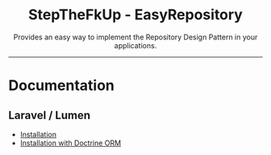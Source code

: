 <div align="center">
    <h1>StepTheFkUp - EasyRepository</h1>
    <p>Provides an easy way to implement the Repository Design Pattern in your applications.</p>
</div>

---

# Documentation

## Laravel / Lumen

- [Installation](docs/laravel_install.md)
- [Installation with Doctrine ORM](docs/laravel_doctrine_orm_install.md)
